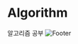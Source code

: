 # Algorithm
알고리즘 공부
![Footer](https://capsule-render.vercel.app/api?type=waving&color=auto&height=200&section=footer)
